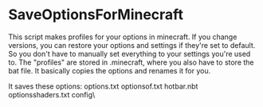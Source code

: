 # SaveOptionsForMinecraft
This script makes profiles for your options in minecraft. If you change versions, you can restore your options and settings if they're set to default.
So you don't have to manually set everything to your settings you're used to.
The "profiles" are stored in .minecraft, where you also have to store the bat file. It basically copies the options and renames it for you.

It saves these options:
options.txt
optionsof.txt
hotbar.nbt
optionsshaders.txt
config\
